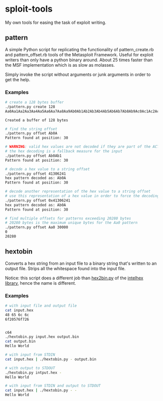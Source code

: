 # sploit-tools

My own tools for easing the task of exploit writing.

## pattern

A simple Python script for replicating the functionality of pattern_create.rb and pattern_offset.rb tools of the Metasploit Framework. Useful for exploit writers than only have a python binary around. About 25 times faster than the MSF implementation which is as slow as molasses.

Simply invoke the script without arguments or junk arguments in order to get the help.

### Examples

```bash
# create a 128 bytes buffer
./pattern.py create 128
Aa0Aa1Aa2Aa3Aa4Aa5Aa6Aa7Aa8Aa9Ab0Ab1Ab2Ab3Ab4Ab5Ab6Ab7Ab8Ab9Ac0Ac1Ac2Ac3Ac4Ac5Ac6Ac7Ac8Ac9Ad0Ad1Ad2Ad3Ad4Ad5Ad6Ad7Ad8Ad9Ae0Ae1Ae

Created a buffer of 128 bytes

# find the string offset
./pattern.py offset Ab0A
Pattern found at position: 30

# WARNING: valid hex values are not decoded if they are part of the ACTUAL buffer
# the hex decoding is a fallback measure for the input
./pattern.py offset Ab0Ab1
Pattern found at position: 30

# decode a hex value to a string offset
./pattern.py offset 41306241
hex pattern decoded as: Ab0A
Pattern found at position: 30

# decode another representation of the hex value to a string offset
# use this representation of a hex value in order to force the decoding
./pattern.py offset 0x41306241
hex pattern decoded as: Ab0A
Pattern found at position: 30

# find multiple offsets for patterns exceeding 20280 bytes
# 20280 bytes is the maximum unique bytes for the Aa0 pattern
./pattern.py offset Aa0 30000
0
20280
```

## hextobin

Converts a hex string from an input file to a binary string that's written to an output file. Strips all the whitespace found into the input file.

Notice: this script does a different job than [hex2bin.py](http://www.bialix.com/intelhex/manual/part3-1.html) of the [intelhex library](http://www.bialix.com/intelhex/manual/part1-1.html), hence the name is different.

### Examples

```bash
# with input file and output file
cat input.hex
48 65 6c 6c
6f20576f726


c64
./hextobin.py input.hex output.bin
cat output.bin
Hello World

# with input from STDIN
cat input.hex | ./hextobin.py - output.bin

# with output to STDOUT
./hextobin.py intput.hex -
Hello World

# with input from STDIN and output to STDOUT
cat input.hex | ./hextobin.py - -
Hello World
```
